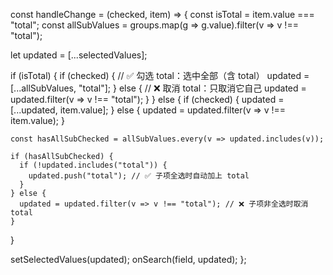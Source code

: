 const handleChange = (checked, item) => {
  const isTotal = item.value === "total";
  const allSubValues = groups.map(g => g.value).filter(v => v !== "total");

  let updated = [...selectedValues];

  if (isTotal) {
    if (checked) {
      // ✅ 勾选 total：选中全部（含 total）
      updated = [...allSubValues, "total"];
    } else {
      // ❌ 取消 total：只取消它自己
      updated = updated.filter(v => v !== "total");
    }
  } else {
    if (checked) {
      updated = [...updated, item.value];
    } else {
      updated = updated.filter(v => v !== item.value);
    }

    const hasAllSubChecked = allSubValues.every(v => updated.includes(v));

    if (hasAllSubChecked) {
      if (!updated.includes("total")) {
        updated.push("total"); // ✅ 子项全选时自动加上 total
      }
    } else {
      updated = updated.filter(v => v !== "total"); // ❌ 子项非全选时取消 total
    }
  }

  setSelectedValues(updated);
  onSearch(field, updated);
};
